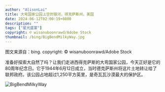 ```yaml
---
author: "AlisonLai"
title: 大弯国家公园上空的银河，得克萨斯州，美国
date: 2024-06-12T02:00:19+0800
description: ""
tags: ["星光盛宴"]
copyright: © wisanuboonrawd/Adobe Stock
thumbnail: /bing/BigBendMilkyWay.jpg
---
```

图文来源自：bing.  copyright: © wisanuboonrawd/Adobe Stock

准备好探索大自然了吗？让我们走进西得克萨斯的大弯国家公园，今天正好是它的80周年纪念日。它于1944年6月12日成立，当时德克萨斯州将这片土地转让给了联邦政府。该公园占地超过1,250平方英里，是奇瓦瓦沙漠最大的保护区。

![BigBendMilkyWay](/bing/BigBendMilkyWay.jpg)